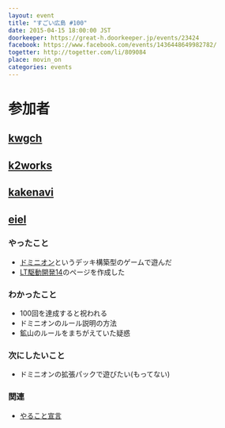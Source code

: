 ```yaml
---
layout: event
title: "すごい広島 #100"
date: 2015-04-15 18:00:00 JST
doorkeeper: https://great-h.doorkeeper.jp/events/23424
facebook: https://www.facebook.com/events/1436448649982782/
togetter: http://togetter.com/li/809084
place: movin_on
categories: events
---
```


# 参加者


## [kwgch](https://github.com/kwgch)


## [k2works](https://github.com/k2works)


## [kakenavi](https://github.com/kakenavi)


## [eiel](https://github.com/eiel)

### やったこと

* [ドミニオン](https://hobbyjapan.co.jp/dominion/)というデッキ構築型のゲームで遊んだ
* [LT駆動開発14](https://manage.doorkeeper.jp/groups/ltdd/events/23736)のページを作成した

### わかったこと

* 100回を達成すると祝われる
* ドミニオンのルール説明の方法
* 鉱山のルールをまちがえていた疑惑

### 次にしたいこと

* ドミニオンの拡張パックで遊びたい(もってない)

### 関連

* [やること宣言](https://github.com/great-h/great-h.github.io/issues/1605)
